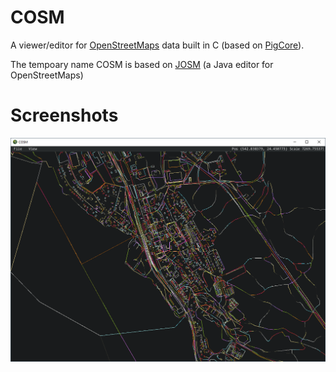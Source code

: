 # COSM
A viewer/editor for [OpenStreetMaps](https://www.openstreetmap.org/) data built in C (based on [PigCore](https://github.com/PiggybankStudios/PigCore)).

The tempoary name COSM is based on [JOSM](https://josm.openstreetmap.de/) (a Java editor for OpenStreetMaps)

# Screenshots
![Screenshot of Bräcke](/_media/screenshot3.png)
